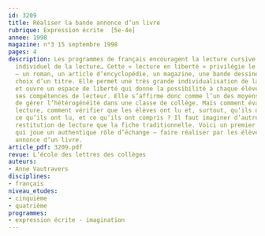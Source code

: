 ```yaml
---
id: 3209
title: Réaliser la bande annonce d’un livre 
rubrique: Expression écrite  [5e-4e]
annee: 1998
magazine: n°3 15 septembre 1998
pages: 4
description: Les programmes de français encouragent la lecture cursive, le plaisir
  individuel de la lecture… Cette « lecture en liberté » privilégie le fait de lire
  – un roman, un article d’encyclopédie, un magazine, une bande dessinée… – sur le
  choix d’un titre. Elle permet une très grande individualisation de la pédagogie
  et ouvre un espace de liberté qui donne la possibilité à chaque élève de lire selon
  ses compétences de lecteur. Elle s’affirme donc comme l’un des moyens permettant
  de gérer l’hétérogénéité dans une classe de collège. Mais comment évaluer cette
  lecture, comment vérifier que les élèves ont lu et, surtout, qu’ils ont compris
  ce qu’ils ont lu, et ce qu’ils ont compris ? Il faut imaginer d’autres formes de
  restitution de lecture que la fiche traditionnelle. Voici un premier exemple d’activité
  qui joue un authentique rôle d’échange – faire réaliser par les élèves la bande
  annonce d’un livre.
article_pdf: 3209.pdf
revue: L’école des lettres des collèges
auteurs:
- Anne Vautravers
disciplines:
- français
niveau_etudes:
- cinquième
- quatrième
programmes:
- expression écrite - imagination
---
```

